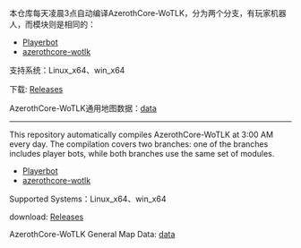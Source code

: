 

本仓库每天凌晨3点自动编译AzerothCore-WoTLK，分为两个分支，有玩家机器人，而模块则是相同的：

 - [Playerbot](https://github.com/liyunfan1223/mod-playerbots.git)
 - [azerothcore-wotlk](https://github.com/azerothcore/azerothcore-wotlk.git)

支持系统：Linux_x64、win_x64

下载: [Releases](https://github.com/ganan3917/build_azerothcore/releases)

AzerothCore-WoTLK通用地图数据：[data](https://github.com/ganan3917/azerothcore-data.git)

---

This repository automatically compiles AzerothCore-WoTLK at 3:00 AM every day. The compilation covers two branches: one of the branches includes player bots, while both branches use the same set of modules.

 - [Playerbot](https://github.com/liyunfan1223/mod-playerbots.git)
 - [azerothcore-wotlk](https://github.com/azerothcore/azerothcore-wotlk.git)

Supported Systems：Linux_x64、win_x64

download: [Releases](https://github.com/ganan3917/build_azerothcore/releases)

AzerothCore-WoTLK General Map Data: [data](https://github.com/ganan3917/azerothcore-data.git)
